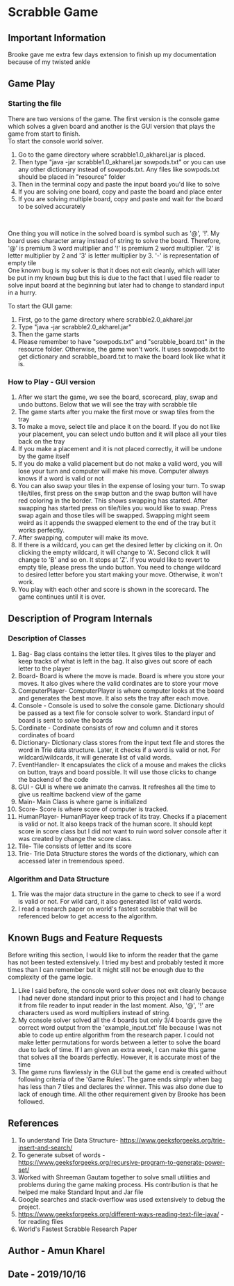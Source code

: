 # Scrabble Game

## Important Information
Brooke gave me extra few days extension to finish up my documentation because of my twisted ankle

## Game Play

### Starting the file

There are two versions of the game. The first version is the console game which solves a given board and
another is the GUI version that plays the game from start to finish. <br>
To start the console world solver. <br>
1) Go to the game directory where scrabble1.0_akharel.jar 
is placed. <br>
2) Then type "java -jar scrabble1.0_akharel.jar sowpods.txt" or you can use any other dictionary
instead of sowpods.txt. Any files like sowpods.txt should be placed in "resource" folder <br>
3) Then in the terminal copy and paste the input board you'd like to solve <br>
4) If you are solving one board, copy and paste the board and place enter <br>
5) If you are solving multiple board, copy and paste and wait for the board to be solved
accurately
<br>

One thing you will notice in the solved board is symbol such as '@', '!'. My board uses
character array instead of string to solve the board. Therefore, '@' is premium 3 word
multiplier and '!' is premium 2 word multiplier. '2' is letter multiplier by 2 and '3' is
letter multiplier by 3. '-' is representation of empty tile  <br>
One known bug is my solver is that it does not exit cleanly, which will later be put in 
my known bug but this is due to the fact that I used file reader to solve input board at the
beginning but later had to change to standard input in a hurry. <br>

To start the GUI game: <br>
1) First, go to the game directory where scrabble2.0_akharel.jar <br>
2) Type "java -jar scrabble2.0_akharel.jar" <br>
3) Then the game starts <br>
4) Please remember to have "sowpods.txt" and "scrabble_board.txt" in the resource folder. Otherwise,
the game won't work. It uses sowpods.txt to get dictionary and scrabble_board.txt to make 
the board look like what it is. <br>

### How to Play - GUI version
1) After we start the game, we see the board, scorecard, play, swap and undo buttons. Below that
we will see the tray with scrabble tile <br>
2) The game starts after you make the first move or swap tiles from the tray <br>
3) To make a move, select tile and place it on the board. If you do not like your placement, 
you can select undo button and it will place all your tiles back on the tray <br>
4) If you make a placement and it is not placed correctly, it will be undone by the game itself <br>
5) If you do make a valid placement but do not make a valid word, you will lose your turn
and computer will make his move. Computer always knows if a word is valid or not <br>
6) You can also swap your tiles in the expense of losing your turn. To swap tile/tiles, first press 
on the swap button and the swap button will have red coloring in the border. This shows swapping
has started. After swapping has started press on tile/tiles you would like to swap. 
Press swap again and those tiles will be swapped. Swapping might seem weird as it appends the 
swapped element to the end of the tray but it works perfectly. <br>
7) After swapping, computer will make its move. <br>
8) If there is a wildcard, you can get the desired letter by clicking on it. On clicking
the empty wildcard, it will change to 'A'. Second click it will change to 'B' and so on. It stops at 'Z'. 
If you would like to revert to empty tile, please press the undo button. 
You need to change wildcard to desired letter before you start making your move. Otherwise, it 
won't work.  <br>
9) You play with each other and score is shown in the scorecard. The game continues until it is over. <br>


## Description of Program Internals

### Description of Classes

1) Bag- Bag class contains the letter tiles. It gives tiles to the player and keep tracks
of what is left in the bag. It also gives out score of each letter to the player <br>
2) Board- Board is where the move is made. Board is where you store your moves. It also gives where
the valid cordinates are to store your move <br>
3) ComputerPlayer- ComputerPlayer is where computer looks at the board and generates the best
move. It also sets the tray after each move. <br>
4) Console - Console is used to solve the console game. Dictionary should be passed as a text
file for console solver to work. Standard input of board is sent to solve the boards <br>
5) Cordinate - Cordinate consists of row and column and it stores cordinates of board <br>
6) Dictionary- Dictionary class stores from the input text file and stores the word in Trie
data structure. Later, it checks if a word is valid or not. For wildcard/wildcards, it will generate
list of valid words. <br>
7) EventHandler- It encapsulates the click of a mouse and makes the clicks on button, trays and
board possible. It will use those clicks to change the backend of the code <br>
8) GUI - GUI is where we animate the canvas. It refreshes all the time to give us realtime
backend view of the game <br>
9) Main- Main Class is where game is initialized <br>
10) Score- Score is where score of computer is tracked.  <br>
11) HumanPlayer- HumanPlayer keep track of its tray. Checks if a placement is valid or not. 
It also keeps track of the human score. It should kept score in score class but I did not 
want to ruin word solver console after it was created by change the score class. <br>
12) Tile- Tile consists of letter and its score<br>
13) Trie- Trie Data Structure stores the words of the dictionary, which can accessed later 
in tremendous speed. <br>

### Algorithm and Data Structure

1) Trie was the major data structure in the game to check to see if a word is valid or not.
For wild card, it also generated list of valid words. <br>
2)  I read a research paper on world's fastest scrabble that
will be referenced below to get access to the algorithm. <br>

## Known Bugs and Feature Requests
Before writing this section, I would like to inform the reader that the game has not been
tested extensively. I tried my best and probably tested it more times than I can remember but
it might still not be enough due to the complexity of the game logic. 
1) Like I said before, the console word solver does not exit cleanly because I had never done standard 
input prior to this project and I had to change it from file reader to input reader in the 
last moment. Also, '@', '!' are characters used as word multipliers instead of string. <br>
2) My console solver solved all the 4 boards but only 3/4 boards
 gave the correct word output from the 'example_input.txt' file because I was not
able to code up entire algorithm from the research paper. I could not make letter permutations for
words between a letter to solve the board due to lack of time. If I am given an extra week, I 
can make this game that solves all the boards perfectly. However, it is accurate most of the time <br>
3) The game runs flawlessly in the GUI but the game end is created without following criteria
of the 'Game Rules'. The game ends simply when bag has less than 7 tiles and declares the winner.
This was also done due to lack of enough time. All the other requirement given by Brooke has
been followed. 

## References
1) To understand Trie Data Structure- https://www.geeksforgeeks.org/trie-insert-and-search/ <br>
2) To generate subset of words - https://www.geeksforgeeks.org/recursive-program-to-generate-power-set/  <br>
3) Worked with Shreeman Gautam together to solve small utilities and problems during the game
making process. His contribution is that he helped me make Standard Input and Jar file <br>
4) Google searches and stack-overflow was used extensively to debug the project. <br>
5) https://www.geeksforgeeks.org/different-ways-reading-text-file-java/ - for reading files <br>
6) World's Fastest Scrabble Research Paper <br>


## Author - Amun Kharel

## Date - 2019/10/16